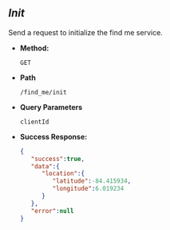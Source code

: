 *Init*
----
  Send a request to initialize the find me service.

* **Method:**

  `GET`
  
* **Path**

  `/find_me/init`
  
* **Query Parameters**
   
   `clientId`

* **Success Response:**
    
    ```json
    {
       "success":true,
       "data":{
          "location":{
             "latitude":-84.415934,
             "longitude":6.019234
          }
       },
       "error":null
    }
    ```
